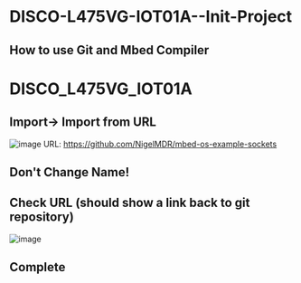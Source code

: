 # DISCO-L475VG-IOT01A--Init-Project
## How to use Git and Mbed Compiler

# DISCO_L475VG_IOT01A 
## Import-> Import from URL 
![image](https://user-images.githubusercontent.com/54381052/149284342-24dcf24e-b462-4702-92b0-040e59705af9.png)
URL: https://github.com/NigelMDR/mbed-os-example-sockets

## Don't Change Name!
## Check URL (should show a link back to git repository)
![image](https://user-images.githubusercontent.com/54381052/149285355-22d171e2-e04c-459d-9b82-669bf5737b85.png)

## Complete
